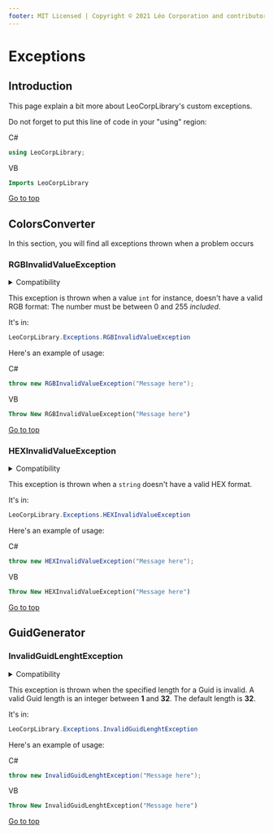 ```yaml
---
footer: MIT Licensed | Copyright © 2021 Léo Corporation and contributors
---
```

# Exceptions
## Introduction
This page explain a bit more about LeoCorpLibrary's custom exceptions.

Do not forget to put this line of code in your "using" region:

C#
~~~ cs
using LeoCorpLibrary;
~~~
VB
~~~ vb
Imports LeoCorpLibrary
~~~
[Go to top](#exceptions)
## ColorsConverter
In this section, you will find all exceptions thrown when a problem occurs
### RGBInvalidValueException

<details>
<summary>Compatibility</summary>

| Frameworks | LeoCorpLibrary | LeoCorpLibrary.Core |
| :-----: | :----------------: | :---------------------: |
| .NET 6 | ✔ | ✔ |
| .NET 5 | ✔ | ✔ |
| .NET Core 3.1 | ✔ | ✔ |
| .NET Framework 4.5 | ✔ | ✔ |

</details>

This exception is thrown when a value `int` for instance, doesn't have a valid RGB format: The number must be between 0 and 255 *included*.

It's in:
~~~ cs
LeoCorpLibrary.Exceptions.RGBInvalidValueException
~~~

Here's an example of usage:

C#
~~~ cs
throw new RGBInvalidValueException("Message here");
~~~
VB
~~~ vb
Throw New RGBInvalidValueException("Message here")
~~~
[Go to top](#exceptions)
### HEXInvalidValueException

<details>
<summary>Compatibility</summary>

| Frameworks | LeoCorpLibrary | LeoCorpLibrary.Core |
| :-----: | :----------------: | :---------------------: |
| .NET 6 | ✔ | ✔ |
| .NET 5 | ✔ | ✔ |
| .NET Core 3.1 | ✔ | ✔ |
| .NET Framework 4.5 | ✔ | ✔ |

</details>

This exception is thrown when a `string` doesn't have a valid HEX format.

It's in:
~~~ cs
LeoCorpLibrary.Exceptions.HEXInvalidValueException
~~~
Here's an example of usage:

C#
~~~ cs
throw new HEXInvalidValueException("Message here");
~~~
VB
~~~ vb
Throw New HEXInvalidValueException("Message here")
~~~
[Go to top](#exceptions)

## GuidGenerator
### InvalidGuidLenghtException

<details>
<summary>Compatibility</summary>

| Frameworks | LeoCorpLibrary | LeoCorpLibrary.Core |
| :-----: | :----------------: | :---------------------: |
| .NET 6 | ✔ | ✔ |
| .NET 5 | ✔ | ✔ |
| .NET Core 3.1 | ✔ | ✔ |
| .NET Framework 4.5 | ✔ | ✔ |

</details>

This exception is thrown when the specified length for a Guid is invalid. A valid Guid length is an integer between **1** and **32**. The default length is **32**.

It's in:
~~~ cs
LeoCorpLibrary.Exceptions.InvalidGuidLenghtException
~~~

Here's an example of usage:

C#
~~~ cs
throw new InvalidGuidLenghtException("Message here");
~~~
VB
~~~ vb
Throw New InvalidGuidLenghtException("Message here")
~~~
[Go to top](#exceptions)